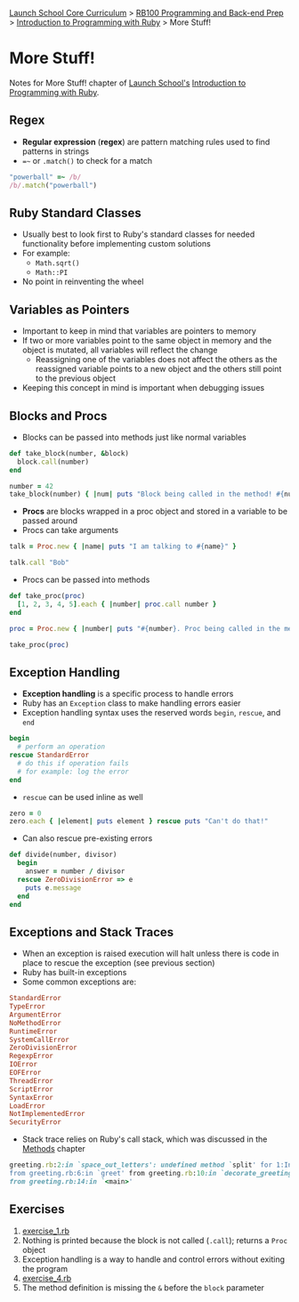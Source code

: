 [Launch School Core Curriculum][readme] >
[RB100 Programming and Back-end Prep][rb100] >
[Introduction to Programming with Ruby][intro-notes] >
More Stuff!

# More Stuff!

Notes for More Stuff! chapter of [Launch School's][launch-school] [Introduction to Programming with Ruby][intro-to-ruby].

## Regex

- **Regular expression** (**regex**) are pattern matching rules used to find patterns in strings
- `=~` or `.match()` to check for a match

```ruby
"powerball" =~ /b/
/b/.match("powerball")
```

## Ruby Standard Classes

- Usually best to look first to Ruby's standard classes for needed functionality before implementing custom solutions
- For example:
  - `Math.sqrt()`
  - `Math::PI`
- No point in reinventing the wheel

## Variables as Pointers

- Important to keep in mind that variables are pointers to memory
- If two or more variables point to the same object in memory and the object is mutated, all variables will reflect the change
  - Reassigning one of the variables does not affect the others as the reassigned variable points to a new object and the others still point to the previous object
- Keeping this concept in mind is important when debugging issues

## Blocks and Procs

- Blocks can be passed into methods just like normal variables

```ruby
def take_block(number, &block)
  block.call(number)
end

number = 42
take_block(number) { |num| puts "Block being called in the method! #{num}" }
```

- **Procs** are blocks wrapped in a proc object and stored in a variable to be passed around
- Procs can take arguments

```ruby
talk = Proc.new { |name| puts "I am talking to #{name}" }

talk.call "Bob"
```

- Procs can be passed into methods

```ruby
def take_proc(proc)
  [1, 2, 3, 4, 5].each { |number| proc.call number }
end

proc = Proc.new { |number| puts "#{number}. Proc being called in the method!" }

take_proc(proc)
```

## Exception Handling

- **Exception handling** is a specific process to handle errors
- Ruby has an `Exception` class to make handling errors easier
- Exception handling syntax uses the reserved words `begin`, `rescue`, and `end`

```ruby
begin
  # perform an operation
rescue StandardError
  # do this if operation fails
  # for example: log the error
end
```

- `rescue` can be used inline as well

<!-- prettier-ignore -->
```ruby
zero = 0
zero.each { |element| puts element } rescue puts "Can't do that!"
```

- Can also rescue pre-existing errors

```ruby
def divide(number, divisor)
  begin
    answer = number / divisor
  rescue ZeroDivisionError => e
    puts e.message
  end
end
```

## Exceptions and Stack Traces

- When an exception is raised execution will halt unless there is code in place to rescue the exception (see previous section)
- Ruby has built-in exceptions
- Some common exceptions are:

```ruby
StandardError
TypeError
ArgumentError
NoMethodError
RuntimeError
SystemCallError
ZeroDivisionError
RegexpError
IOError
EOFError
ThreadError
ScriptError
SyntaxError
LoadError
NotImplementedError
SecurityError
```

- Stack trace relies on Ruby's call stack, which was discussed in the [Methods][methods] chapter

```ruby
greeting.rb:2:in `space_out_letters': undefined method `split' for 1:Integer (NoMethodError)
from greeting.rb:6:in `greet' from greeting.rb:10:in `decorate_greeting'
from greeting.rb:14:in `<main>'
```

## Exercises

1. [exercise_1.rb](exercise_1.rb)
2. Nothing is printed because the block is not called (`.call`); returns a `Proc` object
3. Exception handling is a way to handle and control errors without exiting the program
4. [exercise_4.rb](exercise_4.rb)
5. The method definition is missing the `&` before the `block` parameter

<!-- internal links -->

[intro-notes]: /introduction_to_programming_with_ruby/notes.md
[methods]: /books/introduction_to_programming_with_ruby/methods/notes.md
[rb100]: /rb100/notes.md
[readme]: /README.md

<!-- external links -->

[intro-to-ruby]: https://launchschool.com/books/ruby
[launch-school]: https://launchschool.com
